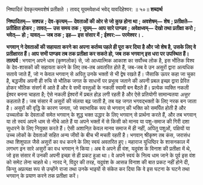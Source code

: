  

निष्पादितं देवकृत्यमवशेषं प्रतीक्षते । तावद् यूयमवेक्षध्वं भवेद् यावदिहेश्वर: ॥ ५०॥ **शब्दार्थ** 

**निष्पादितम्—** **सश्पन्न** **; देव-कृत्यम्—** **देवताओं की ओर से जो कुछ होना था** **; अवशेषम्—** **शेष** **; प्रतीक्षते—** **प्रतीक्षित होकर** **;** **तावत्—** **उस समय तक** **; यूयम्—** **आप सारे पाण्डव** **; अवेक्षध्वम्—** **देखो तथा प्रतीक्षा करो** **; भवेत्—** **हो** **; यावत्—** **जब तक** **;** **इह—** **इस संसार में** **; ईश्वर:—** **परमेश्वर।** **.** 

**भगवान् ने देवताओं की सहायता करने का अपना कर्तव्य पहले ही पूरा कर दिया है और** **जो शेष है, उसके लिए वे प्रतीक्षारत हैं। आप सभी पाण्डव तब तक प्रतीक्षा कर सकते हो, जब** **तक भगवान् इस धरा पर उपस्थित हैं।** **तात्पर्य** : भगवान् अपने धाम (कृष्णलोक) से, जो आध्यात्मिक आकाश का सर्वोच्च लोक है, इस भौतिक विश्व के देव-शासकों की सहायता करने के लिए तब-तब अवतरित होते हैं, जब-जब वे उन असुरों द्वारा अत्यधिक सताये जाते हैं, जो न केवल भगवान् से अपितु उनके भक्तों से भी द्वेष रखते हैं। जैसाकि ऊपर कहा जा चुका है, बद्धजीव अपनी ही रुचि से भौतिक जगत के साधनों पर प्रभुत्व जताने की अपनी प्रबल इच्छा द्वारा प्रेरित होकर भौतिक संसर्ग में आते हैं और वे सभी वस्तुओं के नकली स्वामी बन बैठते हैं। प्रत्येक व्यक्ति नकली ईश्वर बनना चाहता है; ऐसे नकली ईश्वरों में प्रबल होड़ लगी रहती है और ऐसे प्रतियोगी सामान्यतया *असुर* कहलाते हैं। जब संसार में असुरों की संलया बढ़ जाती है, तब यह जगत भगवद्भक्तों के लिए नरक बन जाता है। असुरों की वृद्धि के कारण जनता, जो स्वाभाविक रूप से भगवान् की भक्ति को समर्पित होती है और उच्चलोक के देवताओं समेत भगवान् के शुद्ध भक्त उद्धार के लिए भगवान् से प्रार्थना करते हैं, और तब भगवान् या तो स्वयं अपने धाम से नीचे आते हैं या अपने भक्तों में से किसी को मानव या पशु-समाज की गिरी दशा सुधारने के लिए नियुक्त करते हैं। ऐसी अशानि्त केवल मानव समाज में ही नहीं, अपितु पशुओं, पक्षियों या उच्च लोकों के देवताओं सहित अन्य जीवों के बीच भी मचती रहती है। भगवान् श्रीकृष्ण तब कंस, जरासंध तथा शिशुपाल जैसे असुरों का वध करने के लिए स्वयं अवतरित हुए। महाराज युधिष्ठिर के शासनकाल में लगभग इन सारे असुरों का वध भगवान् ने किया। अब वे अपने ही वंश, यदुवंश के विनाश की प्रतीक्षा में थे, जो इस संसार में उनकी अपनी इच्छा से ही प्रकट हुआ था। वे अपने स्वयं के नित्य धाम जाने के पूर्व इस वंश को समेट लेना चाहते थे। नारद ने, विदुर की तरह, यदुवंश के आसन्न विनाश की बात प्रकट नहीं होने दी, किन्तु अप्रत्यक्ष रूप से उन्होंने राजा तथा उनके भाइयों से संकेत कर दिया कि वे इस घटना के घटने तथा भगवान् के प्रयाण करने तक प्रतीक्षा करें। 